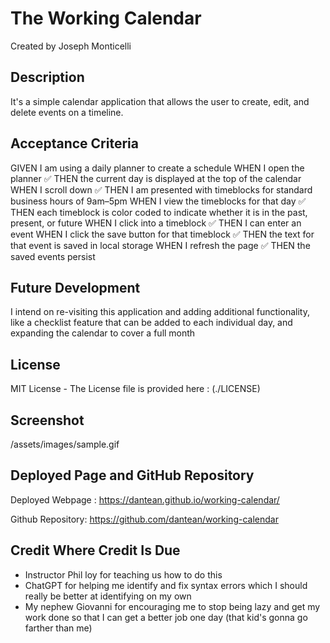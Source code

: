 # The Working Calendar

Created by Joseph Monticelli


## Description

It's a simple calendar application that allows the user to create, edit, and delete events on a timeline. 

## Acceptance Criteria


GIVEN I am using a daily planner to create a schedule
WHEN I open the planner
✅ THEN the current day is displayed at the top of the calendar
WHEN I scroll down
✅ THEN I am presented with timeblocks for standard business hours of 9am&ndash;5pm
WHEN I view the timeblocks for that day
✅ THEN each timeblock is color coded to indicate whether it is in the past, present, or future
WHEN I click into a timeblock
✅ THEN I can enter an event
WHEN I click the save button for that timeblock
✅ THEN the text for that event is saved in local storage
WHEN I refresh the page
✅ THEN the saved events persist


## Future Development

I intend on re-visiting this application and adding additional functionality, like a checklist feature that can be added to each individual day, and expanding the calendar to cover a full month

## License

MIT License - The License file is provided here : (./LICENSE)

## Screenshot

/assets/images/sample.gif


## Deployed Page and GitHub Repository

Deployed Webpage : https://dantean.github.io/working-calendar/

Github Repository: https://github.com/dantean/working-calendar 


## Credit Where Credit Is Due

- Instructor Phil loy for teaching us how to do this
- ChatGPT for helping me identify and fix syntax errors which I should really be better at identifying on my own
- My nephew Giovanni for encouraging me to stop being lazy and get my work done so that I can get a better job one day (that kid's gonna go farther than me)